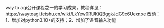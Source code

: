way to agi公开课程之一的学习成果，教程详见：https://waytoagi.feishu.cn/wiki/LkYew0RUKiQBggkJdG9c6Uexnxe
改动：1、增加对python3.10+的支持；2、增加了语音输入功能

